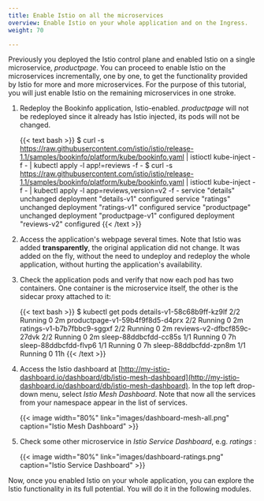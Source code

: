 ```yaml
---
title: Enable Istio on all the microservices
overview: Enable Istio on your whole application and on the Ingress.
weight: 70

---
```


Previously you deployed the Istio control plane and enabled Istio on a single microservice, _productpage_.
You can proceed to enable Istio on the microservices incrementally, one by one, to get the functionality provided by
Istio for more and more microservices. For the purpose of this tutorial, you will just enable Istio on the remaining
microservices in one stroke.

1.  Redeploy the Bookinfo application, Istio-enabled. _productpage_ will not be redeployed since it already has Istio injected, its pods will not be changed.

    {{< text bash >}}
    $ curl -s https://raw.githubusercontent.com/istio/istio/release-1.1/samples/bookinfo/platform/kube/bookinfo.yaml | istioctl kube-inject -f - | kubectl apply -l app!=reviews -f -
    $ curl -s https://raw.githubusercontent.com/istio/istio/release-1.1/samples/bookinfo/platform/kube/bookinfo.yaml | istioctl kube-inject -f - | kubectl apply -l app=reviews,version=v2 -f -
    service "details" unchanged
    deployment "details-v1" configured
    service "ratings" unchanged
    deployment "ratings-v1" configured
    service "productpage" unchanged
    deployment "productpage-v1" configured
    deployment "reviews-v2" configured
    {{< /text >}}

1.  Access the application's webpage several times. Note that Istio was added **transparently**, the original
    application did not change.
    It was added on the fly, without the need to undeploy and redeploy the whole application, without hurting the
    application's availability.

1.  Check the application pods and verify that now each pod has two containers.
    One container is the microservice itself, the other is the sidecar proxy attached to it:

    {{< text bash >}}
    $ kubectl get pods
    details-v1-58c68b9ff-kz9lf        2/2       Running   0          2m
    productpage-v1-59b4f9f8d5-d4prx   2/2       Running   0          2m
    ratings-v1-b7b7fbbc9-sggxf        2/2       Running   0          2m
    reviews-v2-dfbcf859c-27dvk        2/2       Running   0          2m
    sleep-88ddbcfdd-cc85s             1/1       Running   0          7h
    sleep-88ddbcfdd-flvp6             1/1       Running   0          7h
    sleep-88ddbcfdd-zpn8m             1/1       Running   0          11h
    {{< /text >}}

1.  Access the Istio dashboard at
    [http://my-istio-dashboard.io/dashboard/db/istio-mesh-dashboard](http://my-istio-dashboard.io/dashboard/db/istio-mesh-dashboard).
    In the top left drop-down menu, select _Istio Mesh Dashboard_. Note that now all the services from your namespace
    appear in the list of services.

    {{< image width="80%"
        link="images/dashboard-mesh-all.png"
        caption="Istio Mesh Dashboard"
        >}}

1.  Check some other microservice in _Istio Service Dashboard_, e.g. _ratings_ :

    {{< image width="80%"
        link="images/dashboard-ratings.png"
        caption="Istio Service Dashboard"
        >}}

Now, once you enabled Istio on your whole application, you can explore the Istio functionality in its full potential.
You will do it in the following modules.
